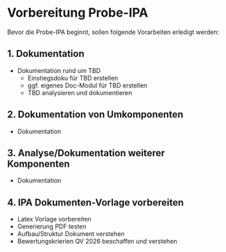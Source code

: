 # Vorbereitung Probe-IPA

Bevor die Probe-IPA beginnt, sollen folgende Vorarbeiten erledigt werden:

## 1. Dokumentation

- Dokumentation rund um TBD
  - Einstiegsdoku für TBD erstellen
  - ggf. eigenes Doc-Modul für TBD erstellen
  - TBD analysieren und dokumentieren

## 2. Dokumentation von Umkomponenten

- Dokumentation 

## 3. Analyse/Dokumentation weiterer Komponenten

- Dokumentation

## 4. IPA Dokumenten-Vorlage vorbereiten

- Latex Vorlage vorbereiten
- Generierung PDF testen
- Aufbau/Struktur Dokument verstehen
- Bewertungskrierien QV 2026 beschaffen und verstehen
